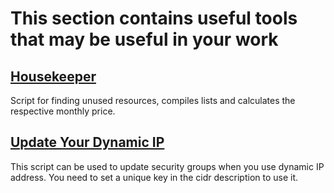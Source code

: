 # This section contains useful tools that may be useful in your work

## [Housekeeper](housekeeper)
Script for finding unused resources, compiles lists and calculates the respective monthly price.

## [Update Your Dynamic IP](update_dyn_ip)
This script can be used to update security groups when you use dynamic IP address. You need to set a unique key in the cidr description to use it.